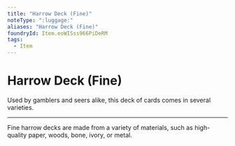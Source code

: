 ```yaml
---
title: "Harrow Deck (Fine)"
noteType: ":luggage:"
aliases: "Harrow Deck (Fine)"
foundryId: Item.eoWISss966PiDeRM
tags:
  - Item
---
```


# Harrow Deck (Fine)

Used by gamblers and seers alike, this deck of cards comes in several varieties.

* * *

Fine harrow decks are made from a variety of materials, such as high-quality paper, woods, bone, ivory, or metal.
